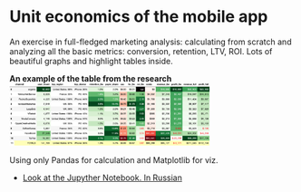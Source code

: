 # Unit economics of the mobile app

An exercise in full-fledged marketing analysis: calculating from scratch and analyzing all the basic metrics: conversion, retention, LTV, ROI. Lots of beautiful graphs and highlight tables inside.

**An example of the table from the research**
<img src="https://github.com/nicolayoguy/praktikum-projects/blob/main/pics/channel_pivot.png" alt="table example" width="70%"/>

Using only Pandas for calculation and Matplotlib for viz.

- [Look at the Jupyther Notebook. In Russian](https://github.com/nicolayoguy/praktikum-projects/blob/main/bi_project/bi_project_git_ver.ipynb)
